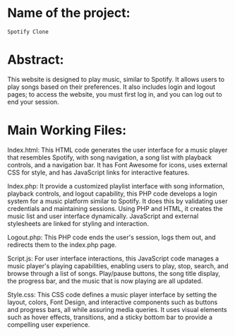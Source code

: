 # Name of the project:

	Spotify Clone

# Abstract:
This website is designed to play music, similar to Spotify. It allows users to play songs based on their preferences. It also includes login and logout pages; to access the website, you must first log in, and you can log out to end your session.

# Main Working Files:
 Index.html: 
           This HTML code generates the user interface for a music player that resembles Spotify, with song navigation, a song list with playback controls, and a navigation bar. It has Font Awesome for icons, uses external CSS for style, and has JavaScript links for interactive features.

 Index.php:
        It provide a customized playlist interface with song information, playback controls, and logout capability, this PHP code develops a login system for a music platform similar to Spotify. It does this by validating user credentials and maintaining sessions. Using PHP and HTML, it creates the music list and user interface dynamically. JavaScript and external stylesheets are linked for styling and interaction.

 Logout.php: 
         This PHP code ends the user's session, logs them out, and redirects them to the index.php page.

 Script.js:
          For user interface interactions, this JavaScript code manages a music player's playing capabilities, enabling users to play, stop, search, and browse through a list of songs. Play/pause buttons, the song title display, the progress bar, and the music that is now playing are all updated.

 Style.css:
        This CSS code defines a music player interface by setting the layout, colors, Font Design, and interactive components such as buttons and progress bars, all while assuring  media queries. It uses visual elements such as hover effects, transitions, and a sticky bottom bar to provide a compelling user experience.


